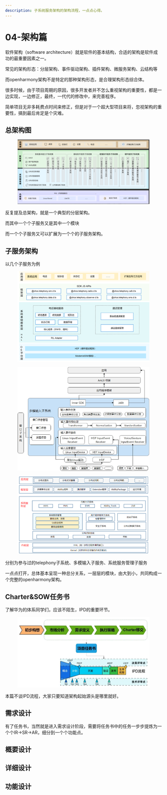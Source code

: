 ```yaml
---
description: 子系统服务架构的架构流程，一点点心得。
---
```


# 04-架构篇

软件架构（software architecture）就是软件的基本结构，合适的架构是软件成功的最重要因素之一。

常见的架构形态：分层架构、事件驱动架构、插件架构、微服务架构、云结构等

而openharmony架构不是特定的那种架构形态，是合理架构形态综合体。

很多时候，由于项目周期的原因，很多开发者并不怎么重视架构的重要性，都是一边实现，一边修正，最终，一代代的修改中，来完善程序。

简单项目无非多耗费点时间来修正，但是对于一个超大型项目来将，忽视架构的重要性，搞到最后肯定是个灾难。

## 总架构图

<figure><img src=".gitbook/assets/1718112671377.png" alt=""><figcaption></figcaption></figure>

反复提及总架构，就是一个典型的分层架构。

而其中一个个子服务又是其中一个模块

而一个个子服务又可以扩展为一个个的子服务架构。

## 子服务架构

以几个子服务为例

<figure><img src=".gitbook/assets/image (18).png" alt=""><figcaption></figcaption></figure>

<figure><img src=".gitbook/assets/image (19).png" alt=""><figcaption></figcaption></figure>

<figure><img src=".gitbook/assets/image (20).png" alt=""><figcaption></figcaption></figure>

分别为参与过的telephony子系统、多模输入子服务、系统服务管理子服务

一点点打开，总体基本呈现一种总分关系，一层层的模块，由大到小，共同构成一个完整的openharmony架构。

## Charter\&SOW任务书

了解华为的体系同学们，应该不陌生，IPD的重要环节。

<figure><img src=".gitbook/assets/image (21).png" alt=""><figcaption></figcaption></figure>

本篇不谈IPD流程，大家只要知道架构起始源头是哪里就好。

## 需求设计

有了任务书，当然就是进入需求设计阶段，需要将任务书中的任务一步步提炼为一个个IR->SR->AR，细分到一个个功能点。



## 概要设计



## 详细设计



## 功能设计

























